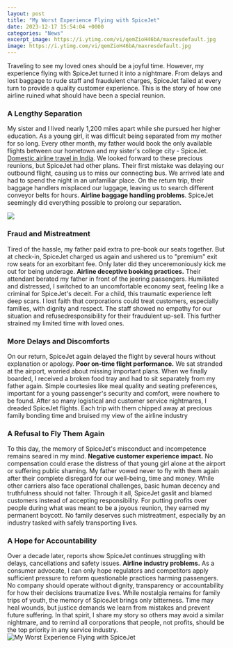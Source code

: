 ```yaml
---
layout: post
title: "My Worst Experience Flying with SpiceJet"
date: 2023-12-17 15:54:04 +0000
categories: "News"
excerpt_image: https://i.ytimg.com/vi/qemZioH46bA/maxresdefault.jpg
image: https://i.ytimg.com/vi/qemZioH46bA/maxresdefault.jpg
---
```


Traveling to see my loved ones should be a joyful time. However, my experience flying with SpiceJet turned it into a nightmare. From delays and lost baggage to rude staff and fraudulent charges, SpiceJet failed at every turn to provide a quality customer experience. This is the story of how one airline ruined what should have been a special reunion.
### A Lengthy Separation  
My sister and I lived nearly 1,200 miles apart while she pursued her higher education. As a young girl, it was difficult being separated from my mother for so long. Every other month, my father would book the only available flights between our hometown and my sister's college city - SpiceJet. [Domestic airline travel in India](https://jnewshub.github.io/2023-10-09-coronavirus-outbreak-what-travellers-need-to-know/). We looked forward to these precious reunions, but SpiceJet had other plans.
Their first mistake was delaying our outbound flight, causing us to miss our connecting bus. We arrived late and had to spend the night in an unfamiliar place. On the return trip, their baggage handlers misplaced our luggage, leaving us to search different conveyor belts for hours. **Airline baggage handling problems**. SpiceJet seemingly did everything possible to prolong our separation. 

![](https://cdn.onemileatatime.com/wp-content/uploads/2023/03/spicejet-pilots-cockpit-coffee-cup.jpeg)
### Fraud and Mistreatment  
Tired of the hassle, my father paid extra to pre-book our seats together. But at check-in, SpiceJet charged us again and ushered us to "premium" exit row seats for an exorbitant fee. Only later did they unceremoniously kick me out for being underage. **Airline deceptive booking practices.** Their attendant berated my father in front of the jeering passengers. Humiliated and distressed, I switched to an uncomfortable economy seat, feeling like a criminal for SpiceJet's deceit. 
For a child, this traumatic experience left deep scars. I lost faith that corporations could treat customers, especially families, with dignity and respect. The staff showed no empathy for our situation and refusedresponsibility for their fraudulent up-sell. This further strained my limited time with loved ones.
### More Delays and Discomforts
On our return, SpiceJet again delayed the flight by several hours without explanation or apology. **Poor on-time flight performance.** We sat stranded at the airport, worried about missing important plans. When we finally boarded, I received a broken food tray and had to sit separately from my father again. Simple courtesies like meal quality and seating preferences, important for a young passenger's security and comfort, were nowhere to be found. 
After so many logistical and customer service nightmares, I dreaded SpiceJet flights. Each trip with them chipped away at precious family bonding time and bruised my view of the airline industry
### A Refusal to Fly Them Again  
To this day, the memory of SpiceJet's misconduct and incompetence remains seared in my mind. **Negative customer experience impact.** No compensation could erase the distress of that young girl alone at the airport or suffering public shaming. My father vowed never to fly with them again after their complete disregard for our well-being, time and money. 
While other carriers also face operational challenges, basic human decency and truthfulness should not falter. Through it all, SpiceJet gaslit and blamed customers instead of accepting responsibility. For putting profits over people during what was meant to be a joyous reunion, they earned my permanent boycott. No family deserves such mistreatment, especially by an industry tasked with safely transporting lives.
### A Hope for Accountability
Over a decade later, reports show SpiceJet continues struggling with delays, cancellations and safety issues. **Airline industry problems.** As a consumer advocate, I can only hope regulators and competitors apply sufficient pressure to reform questionable practices harming passengers. No company should operate without dignity, transparency or accountability for how their decisions traumatize lives. 
While nostalgia remains for family trips of youth, the memory of SpiceJet brings only bitterness. Time may heal wounds, but justice demands we learn from mistakes and prevent future suffering. In that spirit, I share my story so others may avoid a similar nightmare, and to remind all corporations that people, not profits, should be the top priority in any service industry.
![My Worst Experience Flying with SpiceJet](https://i.ytimg.com/vi/qemZioH46bA/maxresdefault.jpg)